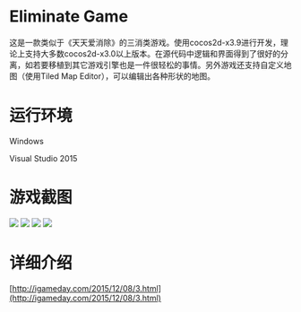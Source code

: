 # Eliminate Game
这是一款类似于《天天爱消除》的三消类游戏。使用cocos2d-x3.9进行开发，理论上支持大多数cocos2d-x3.0以上版本。在源代码中逻辑和界面得到了很好的分离，如若要移植到其它游戏引擎也是一件很轻松的事情。另外游戏还支持自定义地图（使用Tiled Map Editor），可以编辑出各种形状的地图。

# 运行环境
Windows

Visual Studio 2015

# 游戏截图
![](https://raw.githubusercontent.com/zhangpanyi/eliminate-game/master/screenshot/114511954.png)
![](https://raw.githubusercontent.com/zhangpanyi/eliminate-game/master/screenshot/1402297913.png)
![](https://raw.githubusercontent.com/zhangpanyi/eliminate-game/master/screenshot/2820610501.png)
![](https://raw.githubusercontent.com/zhangpanyi/eliminate-game/master/screenshot/1.gif)

# 详细介绍
[http://igameday.com/2015/12/08/3.html](http://igameday.com/2015/12/08/3.html)
